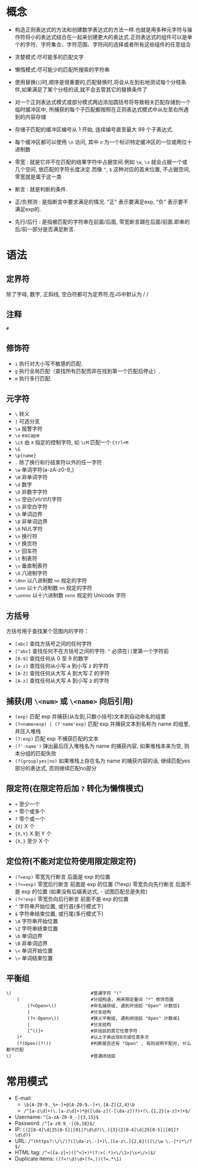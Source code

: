 # 概念
- 构造正则表达式的方法和创建数学表达式的方法一样.也就是用多种元字符与操作符将小的表达式结合在一起来创建更大的表达式.正则表达式的组件可以是单个的字符、字符集合、字符范围、字符间的选择或者所有这些组件的任意组合

- 贪婪模式:尽可能多的匹配文字
- 懒惰模式:尽可能少的匹配所搜索的字符串

- 使用替换(`|`)时,顺序是很重要的,匹配替换时,将会从左到右地测试每个分枝条件,如果满足了某个分枝的话,就不会去管其它的替换条件了

- 对一个正则表达式模式或部分模式两边添加圆括号将导致相关匹配存储到一个临时缓冲区中, 所捕获的每个子匹配都按照在正则表达式模式中从左至右所遇到的内容存储
- 存储子匹配的缓冲区编号从 1 开始, 连续编号直至最大 99 个子表达式.
- 每个缓冲区都可以使用 `\n` 访问, 其中 `n` 为一个标识特定缓冲区的一位或两位十进制数

- 零宽 : 就是它并不在匹配的结果字符中占据空间.例如 `\w`, `\s` 就会占据一个或几个空间, 依匹配的字符长度决定.而像 `^`, `$` 这种对应的首末位置, 不占据空间, 零宽就是属于这一类
- 断言 : 就是判断的条件.
- 正/负预测 : 是指断言中要求满足的情况. "正" 表示要满足exp,  "负" 表示要不满足exp的.
- 先行/后行 : 是指被匹配的字符串在前面/后面, 零宽断言跟在后面/前面.即串的后/前一部分是否满足断言.

# 语法

## 定界符

除了字母, 数字, 正斜线, 空白符都可为定界符,在JS中默认为 / /

## 注释

`#`

## 修饰符

- `i`                执行对大小写不敏感的匹配.
- `g`                执行全局匹配（查找所有匹配而非在找到第一个匹配后停止）.
- `m`                执行多行匹配.

## 元字符
- `\`               转义
- `|`               可选分支
- `\a`              报警字符
- `\e`              escape
- `\cX`             由 `X` 指定的控制字符, 如 `\cM` 匹配一个 `Ctrl+M`
- `\G`
- `\p{name}`
- `.`               除了换行和行结束符以外的任一字符
- `\w`              单词字符(a-zA-z0-9_)
- `\W`              非单词字符
- `\d`              数字
- `\D`              非数字字符
- `\s`              空白(\n\r\t\f)字符
- `\S`              非空白字符
- `\b`              单词边界
- `\B`              非单词边界
- `\0`              NUL字符
- `\n`              换行符
- `\f`              换页符
- `\r`              回车符
- `\t`              制表符
- `\v`              垂直制表符
- `\O`              八进制字符
- `\0nn`            以八进制数 `nn` 规定的字符
- `\xnn`            以十六进制数 `nn` 规定的字符
- `\unnnn`          以十六进制数 `nnnn` 规定的 Unicode 字符

## 方括号

方括号用于查找某个范围内的字符：

- `[abc]`           查找方括号之间的任何字符
- `[^abc]`          查找任何不在方括号之间的字符. `^` 必须在`[]`里第一个字符前
- `[0-9]`           查找任何从 0 至 9 的数字
- `[a-z]`           查找任何从小写 a 到小写 z 的字符
- `[A-Z]`           查找任何从大写 A 到大写 Z 的字符
- `[A-z]`           查找任何从大写 A 到小写 z 的字符

## 捕获(用 `\<num>` 或 `\<name>` 向后引用)
- `(exp)`                           匹配 exp 并捕获(从左到,只数小括号)文本到自动命名的组里
- `(?<name>exp) | (?'name'exp)`     匹配 exp 并捕获文本到名称为 name 的组里, 并压入堆栈
- `(?:exp)`                         匹配 exp 不捕获匹配的文本
- `(?'-name')`                      弹出最后压入堆栈名为 name 的捕获内容, 如果堆栈本来为空, 则本分组的匹配失败
- `(?(group)yes|no)`                如果堆栈上存在名为 name 的捕获内容的话, 继续匹配yes部分的表达式, 否则继续匹配no部分

## 限定符(在限定符后加 `?` 转化为懒惰模式)
- `+`               至少一个
- `*`               零个或多个
- `?`               零个或一个
- `{X}`             X 个
- `{X,Y}`           X 到 Y 个
- `{X,}`            至少 X 个

## 定位符(不能对定位符使用限定限定符)
- `(?=exp)`     零宽先行断言      后面是 exp 的位置
- `(?<=exp)`    零宽后行断言      前面是 exp 的位置
(?!exp)     零宽负向先行断言    后面不是 exp 的位置 (如果没有后缀表达式, - 试图匹配总是失败)
- `(?<!exp)`    零宽负向后行断言    前面不是 exp 的位置
- `^`                               字符串开始位置, 或行首(多行模式下)
- `$`                               字符串结束位置, 或行尾(多行模式下)
- `\A`                              字符串开始位置
- `\Z`                              字符串结束位置
- `\b`                              单词边界
- `\B`                              非单词边界
- `\<`                              单词开始位置
- `\>`                              单词结束位置

## 平衡组

    \(                              #普通字符 "("
        (                           #分组构造, 用来限定量词 "*" 修饰范围
            (?<Open>\()             #命名捕获组, 遇到开括弧 "Open" 计数加1
            |                       #分支结构
            (?<-Open>\))            #狭义平衡组, 遇到闭括弧 "Open" 计数减1
            |                       #分支结构
            [^()]+                  #非括弧的其它任意字符
        )*                          #以上子串出现0次或任意多次
        (?(Open)(?!))               #判断是否还有 "Open" , 有则说明不配对, 什么都不匹配
    \)                              #普通闭括弧

# 常用模式
- E-mail:
    + `\b[A-Z0-9._%+-]+@[A-Z0-9.-]+\.[A-Z]{2,4}\b`
    + `/^[a-z\d]+(\.[a-z\d]+)*@([\da-z](-[\da-z])?)+(\.{1,2}[a-z]+)+$/`
- Username: `^[a-zA-Z0-9_-]{3,15}$`
- Password: `/^[a-z0-9_-]{6,18}$/`
- IP: `((2[0-4]\d|25[0-5]|[01]?\d\d?)\.){3}(2[0-4]\d|25[0-5]|[01]?\d\d?)`
- URL: `/^(https?:\/\/)?([\da-z\.-]+)\.([a-z\.]{2,6})([\/\w \.-]*)*\/?$/`
- HTML tag: `/^<([a-z]+)([^<]+)*(?:>(.*)<\/\1>|\s+\/>)$/`
- Duplicate items: `((?<!\d)\d+(?=,))(?=.*\1)`